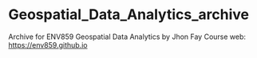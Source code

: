 # Geospatial_Data_Analytics_archive
Archive for ENV859 Geospatial Data Analytics by Jhon Fay 
Course web: https://env859.github.io
 
